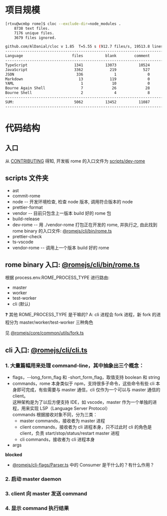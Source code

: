 # 项目规模

```bash
[rtxu@wcmbp rome]$ cloc --exclude-dir=node_modules .
    8738 text files.
    7176 unique files.
    3679 files ignored.

github.com/AlDanial/cloc v 1.85  T=5.55 s (912.7 files/s, 19513.8 lines/s)
--------------------------------------------------------------------------------
Language                      files          blank        comment           code
--------------------------------------------------------------------------------
TypeScript                     1341          13073          10524          76583
JavaScript                     3362            219            527           4976
JSON                            336              1              0           1739
Markdown                         13            119              0            270
YAML                              1             10              0             60
Bourne Again Shell                7             26             28             44
Bourne Shell                      2              4              8             13
--------------------------------------------------------------------------------
SUM:                           5062          13452          11087          83685
--------------------------------------------------------------------------------
```

# 代码结构

## 入口

从 [CONTRIBUTING](.github/CONTRIBUTING.md) 得知, 开发板 rome 的入口文件为 [scripts/dev-rome](scripts/dev-rome)

## scripts 文件夹

- ast
- commit-rome
- node -- 开发环境检查, 检查 node 版本, 调用符合版本的 node
- prettier-format
- vendor -- 目前只包含上一版本 build 好的 rome 包
- build-release
- dev-rome -- 用 ./vendor-rome 打包正在开发的 rome, 并执行之, 由此找到 rome binary 的入口文件: [@romejs/cli/bin/rome.ts](packages/@romejs/cli/bin/rome.ts)
- prettier-check
- ts-vscode
- vendor-rome -- 调用上一个版本 build 好的 rome

## rome binary 入口: [@romejs/cli/bin/rome.ts](packages/@romejs/cli/bin/rome.ts)

根据 process.env.ROME_PROCESS_TYPE 进行路由:

- master
- worker
- test-worker
- cli (默认)

:question: 其他 ROME_PROCESS_TYPE 是干嘛的?
A: cli 进程会 fork 进程，新 fork 的进程分为 master/worker/test-worker 三种角色

见 [@romejs/core/common/utils/fork.ts](packages/@romejs/core/common/utils/fork.ts)

## cli 入口: [@romejs/cli/cli.ts](packages/@romejs/cli/cli.ts)

### 1. 大量篇幅用来处理 command-line，其中抽象出三个概念：

- flags，--long_form_flag 和 -short_form_flag，取值支持 boolean 和 string
- commands，rome 本身类似于 npm，支持很多子命令，这些命令有些 cli 本身即可完成，有些需要与 master 通信，cli 仅作为一个可以与 master 通信的 client。  
  这种架构是为了以后方便支持 IDE，如 vscode，master 作为一个单独的进程，用来实现 LSP（Language Server Protocol）  
  commands 根据接收对象不同，分为三类：
  - master commands，接收者为 master 进程
  - client commands，接收者为 cli 进程本身，只不过此时 cli 的角色是 client，负责 start/stop/status/restart master 进程
  - cli commands，接收者为 cli 进程本身
- args

**blocked**

- [@romejs/cli-flags/Parser.ts](packages/@romejs/cli-flags/Parser.ts) 中的 Consumer 是干什么的？有什么作用？

### 2. 启动 master daemon

### 3. client 向 master 发送 command

### 4. 显示 command 执行结果
